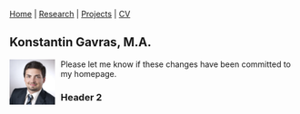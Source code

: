 [Home](https://kostagav.github.io/) | [Research](https://github.com/KostaGav/KostaGav.github.io/blob/master/research.md) | [Projects](https://github.com/KostaGav/KostaGav.github.io/blob/master/projects.md) | [CV](https://github.com/KostaGav/KostaGav.github.io/blob/master/CV.md)

## Konstantin Gavras, M.A. 

<img src="https://github.com/KostaGav/KostaGav.github.io/blob/master/Gavras-Konstantin-github.jpg"
   style="float:left; margin-right:10px; width:80px; height:80px; border:none;"
   alt="Photo of Konstantin Gavras"
   title="Konstantin Gavras" />



Please let me know if these changes have been committed to my homepage.

### Header 2
